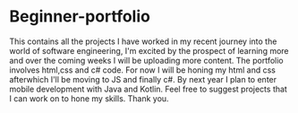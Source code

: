# Beginner-portfolio
This contains all the projects I have worked in my recent journey into the world of software engineering, I'm excited by the prospect of learning more and over the coming weeks I will be uploading more content.
The portfolio involves html,css and c# code.
For now I will be honing my html and css afterwhich I'll be moving to JS and finally c#.
By next year I plan to enter mobile development with Java and Kotlin.
Feel free to suggest projects that I can work on to hone my skills. Thank you.
